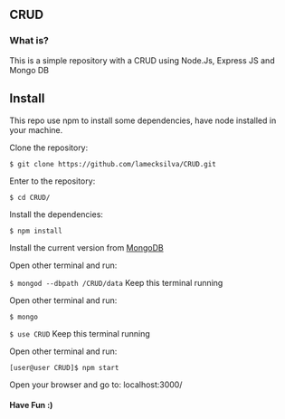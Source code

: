 ## CRUD
### What is?

This is a simple repository with a CRUD using Node.Js, Express JS and Mongo DB



## Install

This repo use npm to install some dependencies, have node installed in your machine.

Clone the repository:

`$ git clone https://github.com/lamecksilva/CRUD.git`

Enter to the repository:

`$ cd CRUD/`

Install the dependencies:

`$ npm install`

Install the current version from [MongoDB](https://www.mongodb.com/)

Open other terminal and run:

`$ mongod --dbpath /CRUD/data` 
 Keep this terminal running

Open other terminal and run:

`$ mongo`

`$ use CRUD`
 Keep this terminal running

Open other terminal and run:

`[user@user CRUD]$ npm start`

Open your browser and go to: localhost:3000/

#### Have Fun :)
